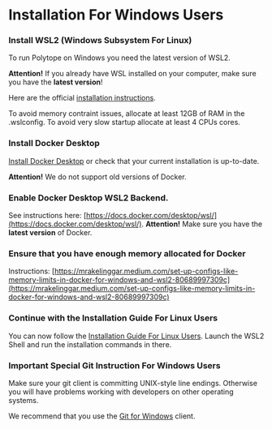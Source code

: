 # Installation For Windows Users

### Install WSL2 (Windows Subsystem For Linux)

To run Polytope on Windows you need the latest version of WSL2.&#x20;

**Attention!** If you already have WSL installed on your computer, make sure you have the **latest version**!&#x20;

Here are the official [installation instructions](https://learn.microsoft.com/en-us/windows/wsl/install).&#x20;

To avoid memory contraint issues, allocate at least 12GB of RAM in the .wslconfig. To avoid very slow startup allocate at least 4 CPUs cores.&#x20;

### Install Docker Desktop&#x20;

[Install Docker Desktop](https://docs.docker.com/desktop/install/windows-install/) or check that your current installation is up-to-date.&#x20;

**Attention!** We do not support old versions of Docker.&#x20;

### Enable Docker Desktop WSL2 Backend.&#x20;

See instructions here: [https://docs.docker.com/desktop/wsl/](https://docs.docker.com/desktop/wsl/). **Attention!** Make sure you have the **latest version** of Docker.&#x20;

### Ensure that you have enough memory allocated for Docker

Instructions: [https://mrakelinggar.medium.com/set-up-configs-like-memory-limits-in-docker-for-windows-and-wsl2-80689997309c](https://mrakelinggar.medium.com/set-up-configs-like-memory-limits-in-docker-for-windows-and-wsl2-80689997309c)

### Continue with the Installation Guide For Linux Users

You can now follow the [Installation Guide For Linux Users](installation-for-linux-users.md). Launch the WSL2 Shell and run the installation commands in there.&#x20;

### Important Special Git Instruction For Windows Users <a href="#important-special-git-instruction-for-windows-users" id="important-special-git-instruction-for-windows-users"></a>

Make sure your git client is committing UNIX-style line endings. Otherwise you will have problems working with developers on other operating systems.&#x20;

We recommend that you use the [Git for Windows](https://git-scm.com/download/win) client.
